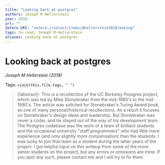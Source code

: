 ```yaml
---
title: "Looking back at postgres"
authors: Joseph M Hellerstein
year: 2018
url: ""
Zotero URI: "zotero://select/items/@hellerstein2018looking"
tags: to-read, Joseph M-Hellerstein
aliases: Looking back at postgres
---
```


# Looking back at postgres  
_Joseph M Hellerstein (2018)_

Tags: `=join(this.file.tags, " ")`

> [!abstract]-
> This is a recollection of the UC Berkeley Postgres project, which was led by Mike Stonebraker from the mid-1980's to the mid-1990's. The article was solicited for Stonebraker's Turing Award book, as one of many personal/historical recollections. As a result it focuses on Stonebraker's design ideas and leadership. But Stonebraker was never a coder, and he stayed out of the way of his development team. The Postgres codebase was the work of a team of brilliant students and the occasional university "staff programmers" who had little more experience (and only slightly more compensation) than the students. I was lucky to join that team as a student during the latter years of the project. I got helpful input on this writeup from some of the more senior students on the project, but any errors or omissions are mine. If you spot any such, please contact me and I will try to fix them.


